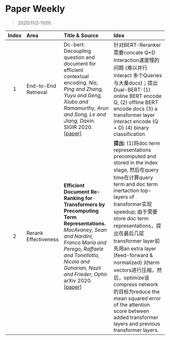 # Paper Weekly

> 2020/11/2-11/05

|Index|Area|Title & Source|Idea|
|:---:|:--|:-------------|:---|
|1|End-to-End Retrieval|Dc-bert: Decoupling question and document for efficient contextual encoding. *Nie, Ping and Zhang, Yuyu and Geng, Xiubo and Ramamurthy, Arun and Song, Le and Jiang, Daxin.* SIGIR 2020. [[paper]](https://arxiv.org/pdf/2002.12591.pdf)|针对BERT-Reranker需要concate Q+D Interaction速度慢的问题 (难以并行interact 多个Queries与大量docs)；提出Dual-BERT: (1) online BERT encode Q, (2) offline BERT encode docs (3) a transformer layer interact encode (Q + D) (4) binary classification|
|2|Rerank Effectiveness|**Efficient Document Re-Ranking for Transformers by Precomputing Term Representations.** *MacAvaney, Sean and Nardini, Franco Maria and Perego, Raffaele and Tonellotto, Nicola and Goharian, Nazli and Frieder, Ophir.* arXiv 2020. [[paper]](https://arxiv.org/pdf/2004.14255.pdf)|**提出:** (1)将doc term representations precomputed and stored in the index stage, 然后在query time在计算query term and doc term inertaction top-layers of transformer实现speedup; 由于需要store doc term representations，提出在最后几层transformer layer前先用an extra layer (feed-forward & normalized) 对term vectors进行压缩，然后，optimize该compress network的目标为reduce the mean squared error of the attention score between added transformer layers and previous transformer layers.|
